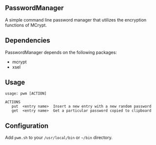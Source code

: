 ## PasswordManager
A simple command line password manager that utilizes the encryption functions of MCrypt.

## Dependencies
PasswordManager depends on the following packages:

- mcrypt
- xsel

## Usage
```
usage: pwm [ACTION]

ACTIONS
   put  <entry name>  Insert a new entry with a new random password
   get  <entry name>  Get a particular password copied to clipboard
```

## Configuration
Add `pwm.sh` to your `/usr/local/bin` or `~/bin` directory.

